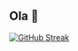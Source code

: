 ## Ola 👋
[![GitHub Streak](https://github-readme-streak-stats-34u4o7c4m-dronreef2s-projects.vercel.app?user=dronreef2&theme=blood&hide_border=true&border_radius=4&locale=pt_BR&short_numbers=true&date_format=j%2Fn%5B%2FY%5D&card_width=470&card_height=190)](https://git.io/streak-stats)
<!--
**dronreef2/dronreef2** is a ✨ _special_ ✨ repository because its `README.md` (this file) appears on your GitHub profile.

Here are some ideas to get you started:

- 🔭 I’m currently working on ...
- 🌱 I’m currently learning ...
- 👯 I’m looking to collaborate on ...
- 🤔 I’m looking for help with ...
- 💬 Ask me about ...
- 📫 How to reach me: ...
- 😄 Pronouns: ...
- ⚡ Fun fact: ...
-->
